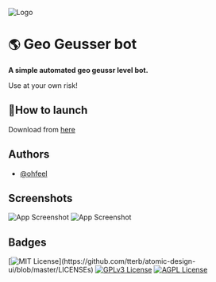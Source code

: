 
![Logo](https://upload.wikimedia.org/wikipedia/commons/3/3f/GeoGuessr_logo.svg)



# `🌎` Geo Geusser bot

**A simple automated geo geussr level bot.**

Use at your own risk!


## 🚀How to launch

Download from [here](https://github.com/OhFeel/geogeussr-bot/releases)






## Authors

- [@ohfeel](https://www.github.com/ohfeel)


## Screenshots

![App Screenshot](https://i.imgur.com/Eq5wqtR.png)
![App Screenshot](https://i.imgur.com/6u48YJ4.png)

## Badges

[![MIT License](https://img.shields.io/apm/l/atomic-design-ui.svg?)](https://github.com/tterb/atomic-design-ui/blob/master/LICENSEs)
[![GPLv3 License](https://img.shields.io/badge/License-GPL%20v3-yellow.svg)](https://opensource.org/licenses/)
[![AGPL License](https://img.shields.io/badge/license-AGPL-blue.svg)](http://www.gnu.org/licenses/agpl-3.0)

